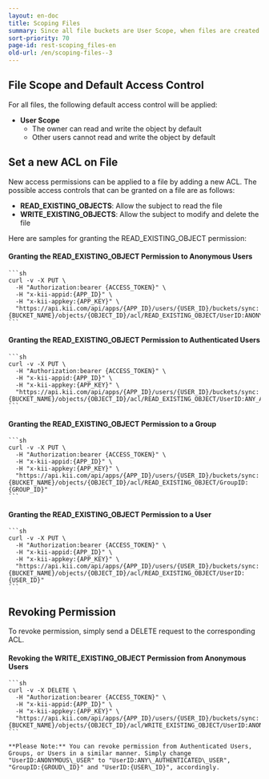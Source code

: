 ```yaml
---
layout: en-doc
title: Scoping Files
summary: Since all file buckets are User Scope, when files are created they default to being only accessible to that user.
sort-priority: 70
page-id: rest-scoping_files-en
old-url: /en/scoping-files--3
---
```

## File Scope and Default Access Control

For all files, the following default access control will be applied:

* **User Scope**
    * The owner can read and write the object by default
    * Other users cannot read and write the object by default

## Set a new ACL on File

New access permissions can be applied to a file by adding a new ACL.  The possible access controls that can be granted on a file are as follows:

* **READ\_EXISTING\_OBJECTS**: Allow the subject to read the file
* **WRITE\_EXISTING\_OBJECTS**: Allow the subject to modify and delete the file

Here are samples for granting the READ\_EXISTING\_OBJECT permission:

#### Granting the READ\_EXISTING\_OBJECT Permission to Anonymous Users

    ```sh
    curl -v -X PUT \
      -H "Authorization:bearer {ACCESS_TOKEN}" \
      -H "x-kii-appid:{APP_ID}" \
      -H "x-kii-appkey:{APP_KEY}" \
      "https://api.kii.com/api/apps/{APP_ID}/users/{USER_ID}/buckets/sync:{BUCKET_NAME}/objects/{OBJECT_ID}/acl/READ_EXISTING_OBJECT/UserID:ANONYMOUS_USER"
    ```

#### Granting the READ\_EXISTING\_OBJECT Permission to Authenticated Users

    ```sh
    curl -v -X PUT \
      -H "Authorization:bearer {ACCESS_TOKEN}" \
      -H "x-kii-appid:{APP_ID}" \
      -H "x-kii-appkey:{APP_KEY}" \
      "https://api.kii.com/api/apps/{APP_ID}/users/{USER_ID}/buckets/sync:{BUCKET_NAME}/objects/{OBJECT_ID}/acl/READ_EXISTING_OBJECT/UserID:ANY_AUTHENTICATED_USER"
    ```

#### Granting the READ\_EXISTING\_OBJECT Permission to a Group

    ```sh
    curl -v -X PUT \
      -H "Authorization:bearer {ACCESS_TOKEN}" \
      -H "x-kii-appid:{APP_ID}" \
      -H "x-kii-appkey:{APP_KEY}" \
      "https://api.kii.com/api/apps/{APP_ID}/users/{USER_ID}/buckets/sync:{BUCKET_NAME}/objects/{OBJECT_ID}/acl/READ_EXISTING_OBJECT/GroupID:{GROUP_ID}"
    ```

#### Granting the READ\_EXISTING\_OBJECT Permission to a User

    ```sh
    curl -v -X PUT \
      -H "Authorization:bearer {ACCESS_TOKEN}" \
      -H "x-kii-appid:{APP_ID}" \
      -H "x-kii-appkey:{APP_KEY}" \
      "https://api.kii.com/api/apps/{APP_ID}/users/{USER_ID}/buckets/sync:{BUCKET_NAME}/objects/{OBJECT_ID}/acl/READ_EXISTING_OBJECT/UserID:{USER_ID}"
    ```

## Revoking Permission

To revoke permission, simply send a DELETE request to the corresponding ACL.

#### Revoking the WRITE\_EXISTING\_OBJECT Permission from Anonymous Users

    ```sh
    curl -v -X DELETE \
      -H "Authorization:bearer {ACCESS_TOKEN}" \
      -H "x-kii-appid:{APP_ID}" \
      -H "x-kii-appkey:{APP_KEY}" \
      "https://api.kii.com/api/apps/{APP_ID}/users/{USER_ID}/buckets/sync:{BUCKET_NAME}/objects/{OBJECT_ID}/acl/WRITE_EXISTING_OBJECT/UserID:ANONYMOUS_USER"
    ```

    **Please Note:** You can revoke permission from Authenticated Users, Groups, or Users in a similar manner. Simply change "UserID:ANONYMOUS\_USER" to "UserID:ANY\_AUTHENTICATED\_USER", "GroupID:{GROUD\_ID}" and "UserID:{USER\_ID}", accordingly.
